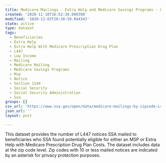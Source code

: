 ```yaml
---
title: Medicare Mailings - Extra Help and Medicare Savings Programs - L447 Notices
created: '2020-11-10T16:52:30.809398'
modified: '2020-12-03T20:38:59.944343'
state: active
type: dataset
tags:
  - Beneficiaries
  - Extra Help
  - Extra Help With Medicare Prescription Drug Plan
  - L447
  - Low Income
  - Mailing
  - Medicare Mailing
  - Medicare Savings Programs
  - Msp
  - Notice
  - Section 1144
  - Social Security
  - Social Security Administration
  - Ssa
groups: []
csv_url: 'https://www.ssa.gov/open/data/medicare-mailings-by-zipcode-L447.csv'
json_url: ''
layout: post

---
```

This dataset provides the number of L447 notices SSA mailed to beneficiaries who SSA found potentially eligible for either an MSP or Extra Help with Medicare Prescription Drug Plan Costs. The dataset includes data at the zip code level. Zip codes with 10 or less mailed notices are indicated by an asterisk for privacy protection purposes.
